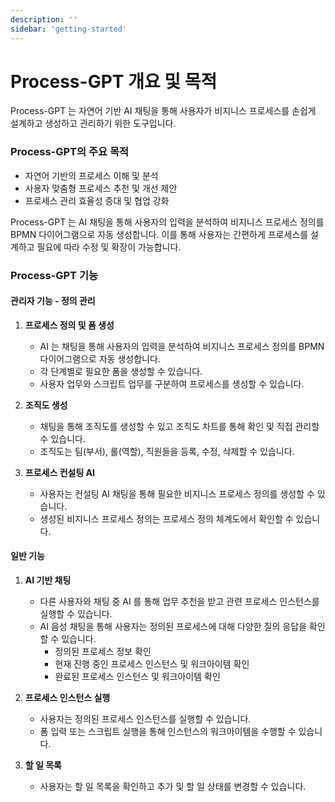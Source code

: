 ```yaml
---
description: ''
sidebar: 'getting-started'
---
```

# Process-GPT 개요 및 목적

Process-GPT 는 자연어 기반 AI 채팅을 통해 사용자가 비지니스 프로세스를 손쉽게 설계하고 생성하고 관리하기 위한 도구입니다.

### Process-GPT의 주요 목적

- 자연어 기반의 프로세스 이해 및 분석
- 사용자 맞춤형 프로세스 추천 및 개선 제안
- 프로세스 관리 효율성 증대 및 협업 강화

Process-GPT 는 AI 채팅을 통해 사용자의 입력을 분석하여 비지니스 프로세스 정의를 BPMN 다이어그램으로 자동 생성합니다.
이를 통해 사용자는 간편하게 프로세스를 설계하고 필요에 따라 수정 및 확장이 가능합니다.


### Process-GPT 기능

#### 관리자 기능 - 정의 관리

1. **프로세스 정의 및 폼 생성**

    - AI 는 채팅을 통해 사용자의 입력을 분석하여 비지니스 프로세스 정의를 BPMN 다이어그램으로 자동 생성합니다.  
    - 각 단계별로 필요한 폼을 생성할 수 있습니다.
    - 사용자 업무와 스크립트 업무를 구분하여 프로세스를 생성할 수 있습니다.

2. **조직도 생성**

    - 채팅을 통해 조직도를 생성할 수 있고 조직도 차트를 통해 확인 및 직접 관리할 수 있습니다.
    - 조직도는 팀(부서), 롤(역할), 직원들을 등록, 수정, 삭제할 수 있습니다.

3. **프로세스 컨설팅 AI**

    - 사용자는 컨설팅 AI 채팅을 통해 필요한 비지니스 프로세스 정의를 생성할 수 있습니다.
    - 생성된 비지니스 프로세스 정의는 프로세스 정의 체계도에서 확인할 수 있습니다.


#### 일반 기능

1. **AI 기반 채팅**
    - 다른 사용자와 채팅 중 AI 를 통해 업무 추천을 받고 관련 프로세스 인스턴스를 실행할 수 있습니다.
    - AI 음성 채팅을 통해 사용자는 정의된 프로세스에 대해 다양한 질의 응답을 확인할 수 있습니다.
        - 정의된 프로세스 정보 확인
        - 현재 진행 중인 프로세스 인스턴스 및 워크아이템 확인
        - 완료된 프로세스 인스턴스 및 워크아이템 확인

2. **프로세스 인스턴스 실행**
    - 사용자는 정의된 프로세스 인스턴스를 실행할 수 있습니다.
    - 폼 입력 또는 스크립트 실행을 통해 인스턴스의 워크아이템을 수행할 수 있습니다.

3. **할 일 목록**
    - 사용자는 할 일 목록을 확인하고 추가 및 할 일 상태를 변경할 수 있습니다.

